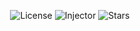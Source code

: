 <p align="center">
    <img alt="License" src="https://img.shields.io/badge/License-GNU GPL 3.0-blue?style=for-the-badge">
    <img alt="Injector" src="https://img.shields.io/badge/Injector-SYNX-blue?style=for-the-badge">
    <img alt="Stars" src="https://img.shields.io/github/stars/DogeProd/Jello?color=blue&style=for-the-badge">
</p>
